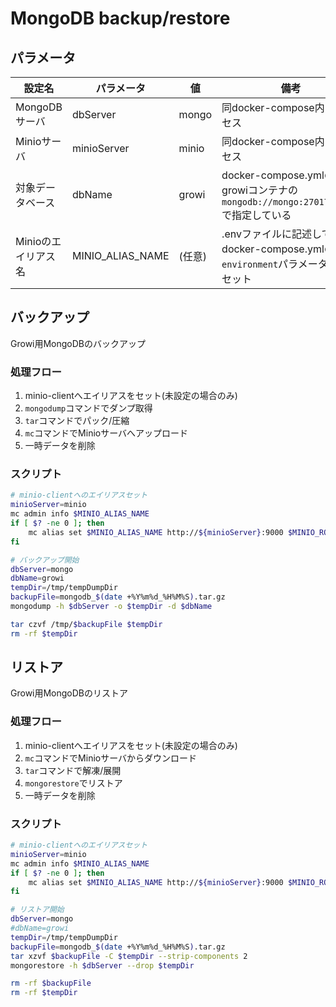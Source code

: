 # MongoDB backup/restore

## パラメータ

| 設定名 | パラメータ | 値 | 備考 |
| ------ | ---------- | -- | ---- |
| MongoDBサーバ | dbServer | mongo | 同docker-compose内のアクセス |
| Minioサーバ | minioServer | minio | 同docker-compose内のアクセス |
| 対象データベース | dbName | growi | docker-compose.ymlのgrowiコンテナの``mongodb://mongo:27017/growi``で指定している |
| Minioのエイリアス名 | MINIO_ALIAS_NAME | (任意) | .envファイルに記述して、docker-compose.ymlの``environment``パラメータ経由でセット |

## バックアップ

Growi用MongoDBのバックアップ

### 処理フロー

1. minio-clientへエイリアスをセット(未設定の場合のみ)
2. ``mongodump``コマンドでダンプ取得
3. ``tar``コマンドでパック/圧縮
4. ``mc``コマンドでMinioサーバへアップロード
5. 一時データを削除

### スクリプト

```bash
# minio-clientへのエイリアスセット
minioServer=minio
mc admin info $MINIO_ALIAS_NAME
if [ $? -ne 0 ]; then
    mc alias set $MINIO_ALIAS_NAME http://${minioServer}:9000 $MINIO_ROOT_USER $MINIO_ROOT_PASSWORD
fi

# バックアップ開始
dbServer=mongo
dbName=growi
tempDir=/tmp/tempDumpDir
backupFile=mongodb_$(date +%Y%m%d_%H%M%S).tar.gz
mongodump -h $dbServer -o $tempDir -d $dbName

tar czvf /tmp/$backupFile $tempDir
rm -rf $tempDir
```

## リストア

Growi用MongoDBのリストア

### 処理フロー

1. minio-clientへエイリアスをセット(未設定の場合のみ)
2. ``mc``コマンドでMinioサーバからダウンロード
3. ``tar``コマンドで解凍/展開
4. ``mongorestore``でリストア
5. 一時データを削除

### スクリプト

```bash
# minio-clientへのエイリアスセット
minioServer=minio
mc admin info $MINIO_ALIAS_NAME
if [ $? -ne 0 ]; then
    mc alias set $MINIO_ALIAS_NAME http://${minioServer}:9000 $MINIO_ROOT_USER $MINIO_ROOT_PASSWORD
fi

# リストア開始
dbServer=mongo
#dbName=growi
tempDir=/tmp/tempDumpDir
backupFile=mongodb_$(date +%Y%m%d_%H%M%S).tar.gz
tar xzvf $backupFile -C $tempDir --strip-components 2
mongorestore -h $dbServer --drop $tempDir

rm -rf $backupFile
rm -rf $tempDir
```
